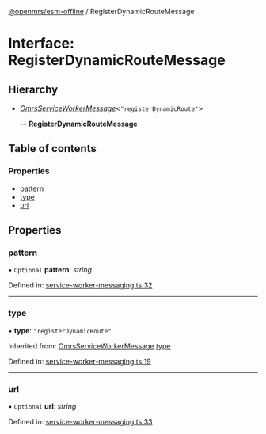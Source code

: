 [@openmrs/esm-offline](../API.md) / RegisterDynamicRouteMessage

# Interface: RegisterDynamicRouteMessage

## Hierarchy

- [*OmrsServiceWorkerMessage*](omrsserviceworkermessage.md)<``"registerDynamicRoute"``\>

  ↳ **RegisterDynamicRouteMessage**

## Table of contents

### Properties

- [pattern](registerdynamicroutemessage.md#pattern)
- [type](registerdynamicroutemessage.md#type)
- [url](registerdynamicroutemessage.md#url)

## Properties

### pattern

• `Optional` **pattern**: *string*

Defined in: [service-worker-messaging.ts:32](https://github.com/openmrs/openmrs-esm-core/blob/master/packages/framework/esm-offline/src/service-worker-messaging.ts#L32)

___

### type

• **type**: ``"registerDynamicRoute"``

Inherited from: [OmrsServiceWorkerMessage](omrsserviceworkermessage.md).[type](omrsserviceworkermessage.md#type)

Defined in: [service-worker-messaging.ts:19](https://github.com/openmrs/openmrs-esm-core/blob/master/packages/framework/esm-offline/src/service-worker-messaging.ts#L19)

___

### url

• `Optional` **url**: *string*

Defined in: [service-worker-messaging.ts:33](https://github.com/openmrs/openmrs-esm-core/blob/master/packages/framework/esm-offline/src/service-worker-messaging.ts#L33)

